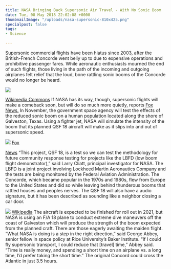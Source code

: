 ```yaml
---
title: NASA Bringing Back Supersonic Air Travel - With No Sonic Boom
date: Tue, 08 May 2018 22:02:08 +0000
thumbnailImage: "/uploads/nasa-supersonic-810x425.png"
specialpost: false
tags:
- Science

---
```

Supersonic commercial flights have been hiatus since 2003, after the British-French Concorde went belly up to due to expensive operations and prohibitive passenger fares. While aeronautic enthusiasts mourned the end of such flights, those living in the path of the incoming and outgoing airplanes felt relief that the loud, bone rattling sonic booms of the Concorde would no longer be heard. 

![](http://newsattorneys.staging.wpengine.com/wp-content/uploads/2018/05/concorde-airplane2-1024x731.jpg) 

[Wikimedia Commons](https://commons.wikimedia.org/wiki/File:Concorde_1_94-9-5_kix.jpg) If NASA has its way, though, supersonic flights will make a comeback soon, but will do so much more quietly, reports [Fox News.](http://www.foxnews.com/science/2018/05/07/nasa-testing-commercial-planes-that-will-quietly-break-sound-barrier.html) In November, the government space agency will test the effects of the reduced sonic boom on a human population located along the shore of Galveston, Texas. Using a fighter jet, NASA will simulate the intensity of the boom that its planned QSF 18 aircraft will make as it slips into and out of supersonic speed. 

![](http://newsattorneys.staging.wpengine.com/wp-content/uploads/2018/05/nasa-supersonic.jpg) [Fox ](http://a57.foxnews.com/images.foxnews.com/content/fox-news/science/2018/05/07/nasa-testing-commercial-planes-that-will-quietly-break-sound-barrier/_jcr_content/article-text/article-par-3/inline_spotlight_ima/image.img.jpg/612/344/1525703182604.jpg?ve=1&tl=1)

[News](http://a57.foxnews.com/images.foxnews.com/content/fox-news/science/2018/05/07/nasa-testing-commercial-planes-that-will-quietly-break-sound-barrier/_jcr_content/article-text/article-par-3/inline_spotlight_ima/image.img.jpg/612/344/1525703182604.jpg?ve=1&tl=1) “This project, QSF 18, is a test so we can test the methodology for future community response testing for projects like the LBFD (low boom flight demonstrator),” said Larry Cliatt, principal investigator for NASA. The LBFD is a joint project involving Lockheed Martin Aeronautics Company and the tests are being monitored by the Federal Aviation Administration. The Concorde, which became popular in the 1970s and 1980s, flew from Europe to the United States and did so while leaving behind thunderous booms that rattled houses and peoples nerves. The QSF 18 will also have a audio signature, but it has been described as sounding like a neighbor closing a car door. 

![](http://newsattorneys.staging.wpengine.com/wp-content/uploads/2018/05/concorde-airplane-1024x687.jpg) [Wikipedia](https://en.wikipedia.org/wiki/Concorde) The aircraft is expected to be finished for roll out in 2021, but NASA is using an F/A 18 plane to conduct extreme dive maneuvers off the coast of Galveston which will produce the strength of the boom expected from the planned craft. There are those eagerly awaiting the maiden flight. “What NASA is doing is a step in the right direction,” said George Abbey, senior fellow in space policy at Rice University’s Baker Institute. “If I could fly supersonic transport, I could reduce that \[travel\] time,” Abbey said. “Time is really money, and spending a short time on an airplane vs. a long time, I’d prefer taking the short time.” The original Concord could cross the Atlantic in just 3.5 hours.